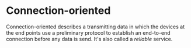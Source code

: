 # Connection-oriented

Connection-oriented describes a transmitting data in which the devices at the end points use a preliminary protocol to establish an end-to-end connection before any data is send. It's also called a _reliable_ service.
